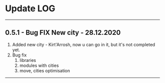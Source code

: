 # Update LOG
---

## 0.5.1 - Bug FIX New city - 28.12.2020

1. Added new city - Kirt'Arrosh, now u can go in it, but it's not completed yet.
2. Bug fix
	1. libraries
	2. modules with cities
	3. move, cities optimisation
***
